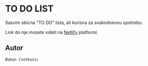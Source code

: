 # **TO DO LIST**

Sasvim obicna "TO DO" lista, ali korisna za svakodnevnu upotrebu.

Link do nje mozete videti na [Netlify](https://sad-poitras-f3fd27.netlify.com) platformi.

## Autor

    Boban Cvetkovic
